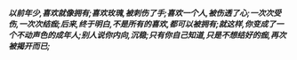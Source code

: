 ***以前年少,喜欢就像拥有;喜欢玫瑰,被刺伤了手;喜欢一个人,被伤透了心;一次次受伤,一次次结痂;后来,终于明白,不是所有的喜欢,都可以被拥有;就这样,你变成了一个不动声色的成年人;别人说你内向,沉稳;只有你自己知道,只是不想结好的痂,再次被揭开而已;***